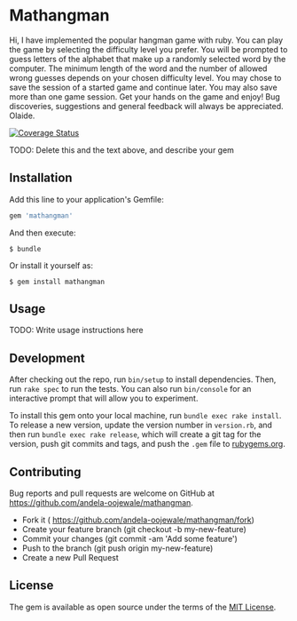 # Mathangman

Hi,
I have implemented the popular hangman game with ruby. You can play the game by selecting the difficulty level you prefer.
You will be prompted to guess letters of the alphabet that make up a randomly selected word by the computer. The minimum length of the word and the number of allowed wrong guesses depends on your chosen difficulty level. You may chose to save the session of a started game and continue later. You may also save more than one game session.
Get your hands on the game and enjoy! Bug discoveries, suggestions and general feedback will always be appreciated.
Olaide.

[![Coverage Status](https://coveralls.io/repos/andela-oojewale/mathangman/badge.svg?branch=development&service=github)](https://coveralls.io/github/andela-oojewale/mathangman?branch=development)

TODO: Delete this and the text above, and describe your gem

## Installation

Add this line to your application's Gemfile:

```ruby
gem 'mathangman'
```

And then execute:

    $ bundle

Or install it yourself as:

    $ gem install mathangman

## Usage

TODO: Write usage instructions here

## Development

After checking out the repo, run `bin/setup` to install dependencies. Then, run `rake spec` to run the tests. You can also run `bin/console` for an interactive prompt that will allow you to experiment.

To install this gem onto your local machine, run `bundle exec rake install`. To release a new version, update the version number in `version.rb`, and then run `bundle exec rake release`, which will create a git tag for the version, push git commits and tags, and push the `.gem` file to [rubygems.org](https://rubygems.org).

## Contributing

Bug reports and pull requests are welcome on GitHub at https://github.com/andela-oojewale/mathangman.

* Fork it ( https://github.com/andela-oojewale/mathangman/fork)
* Create your feature branch (git checkout -b my-new-feature)
* Commit your changes (git commit -am 'Add some feature')
* Push to the branch (git push origin my-new-feature)
* Create a new Pull Request


## License

The gem is available as open source under the terms of the [MIT License](http://opensource.org/licenses/MIT).

